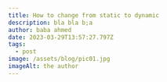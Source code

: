 ```yaml
---
title: How to change from static to dynamic
description: bla bla b;a
author: baba ahmed
date: 2023-03-29T13:57:27.797Z
tags:
  - post
image: /assets/blog/pic01.jpg
imageAlt: the author
---
```


